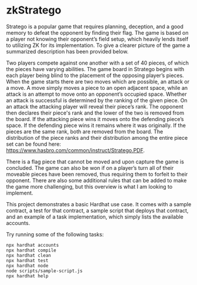 # zkStratego

Stratego is a popular game that requires planning, deception, and a good memory to defeat the opponent by finding their flag. The game is based on a player not knowing their opponent’s field setup, which heavily lends itself to utilizing ZK for its implementation. To give a clearer picture of the game a summarized description has been provided below.

Two players compete against one another with a set of 40 pieces, of which the pieces have varying abilities. The game board in Stratego begins with each player being blind to the placement of the opposing player’s pieces. When the game starts there are two moves which are possible, an attack or a move. A move simply moves a piece to an open adjacent space, while an attack is an attempt to move onto an opponent’s occupied space. 
Whether an attack is successful is determined by the ranking of the given piece. On an attack the attacking player will reveal their piece’s rank. The opponent then declares their piece's rank and the lower of the two is removed from the board. If the attacking piece wins it moves onto the defending piece’s space. If the defending piece wins it remains where it was originally. If the pieces are the same rank, both are removed from the board. The distribution of the piece ranks and their distribution among the entire piece set can be found here: https://www.hasbro.com/common/instruct/Stratego.PDF.

There is a flag piece that cannot be moved and upon capture the game is concluded. The game can also be won if on a player’s turn all of their moveable pieces have been removed, thus requiring them to forfeit to their opponent. There are also some additional rules that can be added to make the game more challenging, but this overview is what I am looking to implement.

This project demonstrates a basic Hardhat use case. It comes with a sample contract, a test for that contract, a sample script that deploys that contract, and an example of a task implementation, which simply lists the available accounts.

Try running some of the following tasks:

```shell
npx hardhat accounts
npx hardhat compile
npx hardhat clean
npx hardhat test
npx hardhat node
node scripts/sample-script.js
npx hardhat help
```


